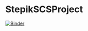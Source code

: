 # StepikSCSProject
[![Binder](https://mybinder.org/badge_logo.svg)](https://mybinder.org/v2/gh/CSTE7007/StepikSCSProject/main)
